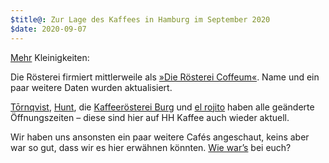 ```yaml
---
$title@: Zur Lage des Kaffees in Hamburg im September 2020
$date: 2020-09-07
---
```


[Mehr]([url('/content/posts/20200805.md')]) Kleinigkeiten:

Die Rösterei firmiert mittlerweile als [»Die Rösterei Coffeum«]([url('/content/cafes/die-roesterei.md')]). Name und ein paar weitere Daten wurden aktualisiert.

[Tōrnqvist]([url('/content/cafes/tornqvist.md')]), [Hunt]([url('/content/cafes/hunt.md')]), die [Kaffeerösterei Burg]([url('/content/cafes/kaffeeroesterei-burg.md')]) und [el rojito]([url('/content/cafes/el-rojito.md')]) haben alle geänderte Öffnungszeiten – diese sind hier auf HH Kaffee auch wieder aktuell.

Wir haben uns ansonsten ein paar weitere Cafés angeschaut, keins aber war so gut, dass wir es hier erwähnen könnten. [Wie war’s]([url('/content/pages/contact.md')]) bei euch?